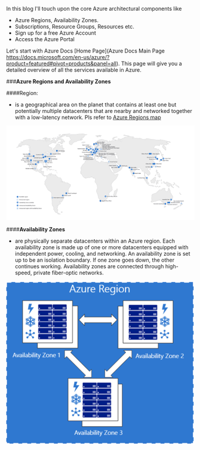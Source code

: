 In this blog I'll touch upon the core Azure architectural components like 

- Azure Regions, Availability Zones.
- Subscriptions, Resource Groups, Resources etc.
- Sign up for a free Azure Account
- Access the Azure Portal

Let's start with Azure Docs [Home Page](Azure Docs Main Page https://docs.microsoft.com/en-us/azure/?product=featured#pivot=products&panel=all). This page will give you a detailed overview of all the services available in Azure.


###**Azure Regions and Availability Zones**

####Region: 
- is a geographical area on the planet that contains at least one but potentially multiple datacenters that are nearby and networked together with a low-latency network. Pls refer to [Azure Regions map](https://azure.microsoft.com/en-us/global-infrastructure/geographies/)

<img src="./images/azure-regions.jpg">

####**Availability Zones**
- are physically separate datacenters within an Azure region. Each availability zone is made up of one or more datacenters equipped with independent power, cooling, and networking. An availability zone is set up to be an isolation boundary. If one zone goes down, the other continues working. Availability zones are connected through high-speed, private fiber-optic networks. 

<img src="./images/azure-azs.jpg" />








